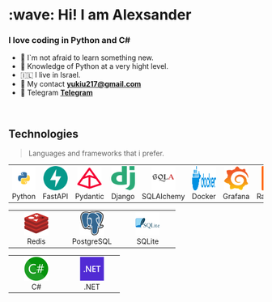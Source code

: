 <h1 align="left" id="macropower-title">:wave: Hi! I am Alexsander</h1>
<h3 align="left">I love coding in Python and C#</h3>

- :toolbox: I`m not afraid to learn something new.
- :brain: Knowledge of Python at a very hight level.
- 🇮🇱 I live in Israel.
- 📧 My contact **<yukiu217@gmail.com>**
- 📱 Telegram **[Telegram][Telegram]**

<br>

<h2 align="left" id="macropower-tech">Technologies</h2>

> Languages and frameworks that i prefer.

<table>
  <tr>
    <td align="center" width="96">
      <a href="#macropower-tech">
        <img src="./img/python-icon.svg" width="48" height="48" alt="Python" />
      </a>
      <br>Python
    </td>
    <td align="center" width="96">
      <a href="#macropower-tech">
        <img src="./img/fastapi-1.svg" width="48" height="48" alt="FastAPI" />
      </a>
      <br>FastAPI
    </td>
    <td align="center" width="96">
      <a href="#macropower-tech">
        <img src="./img/pydantic.svg" width="48" height="48" alt="Pydantic" />
      </a>
      <br>Pydantic
    </td>
    <td align="center" width="96">
      <a href="#macropower-tech">
        <img src="./img/django.svg" width="48" height="48" alt="Django" />
      </a>
      <br>Django
    </td>
    <td align="center" width="96">
      <a href="#macropower-tech">
        <img src="./img/SQLAlchemy-2.svg" width="48" height="48" alt="SQLAlchemy" />
      </a>
      <br>SQLAlchemy
    </td>
    <td align="center" width="96">
      <a href="#macropower-tech">
        <img src="./img/docker-3.svg" width="48" height="48" alt="Docker" />
      </a>
      <br>Docker
    </td>
     <td align="center" width="96">
      <a href="#macropower-tech">
        <img src="./img/grafana.svg" width="48" height="48" alt="Grafana" />
      </a>
      <br>Grafana
    </td>
    </td>
     <td align="center" width="96">
      <a href="#macropower-tech">
        <img src="./img/RabbitMQ.svg" width="48" height="48" alt="RabbitMQ" />
      </a>
      <br>RabbitMQ
    </td>
  </tr>
</table>
<table>
  <tr>
    <td align="center" width="96">
      <a href="#macropower-tech">
        <img src="./img/Redis.svg" width="48" height="48" alt="Redis" />
      </a>
      <br>Redis
    </td>
  <td align="center" width="96">
    <a href="#macropower-tech">
      <img src="./img/Postgresql.svg" width="48" height="48" alt="PostgreSQL" />
    </a>
    <br>PostgreSQL
  </td>
    <td align="center" width="96">
      <a href="#macropower-tech">
        <img src="./img/Sqlite.svg" width="48" height="48" alt="SQLite" />
      </a>
      <br>SQLite
    </td>
  </tr>
</table>
<table>
  <tr>
    <td align="center" width="96">
      <a href="#macropower-tech">
        <img src="./img/CSharp.svg" width="48" height="48" alt="C#" />
      </a>
      <br>C#
    </td>
    <td align="center" width="96">
      <a href="#macropower-tech">
        <img src="./img/Dotnet.svg" width="48" height="48" alt=".NET" />
      </a>
      <br>.NET
    </td>
  </tr>
</table>

<!-- links -->

[Telegram]: https://t.me/alex_pavlov_1998
